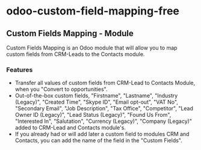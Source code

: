 # odoo-custom-field-mapping-free

## Custom Fields Mapping - Module

Custom Fields Mapping is an Odoo module that will allow you to map custom fields from CRM-Leads to the Contacts module.

### Features

- Transfer all values of custom fields from CRM-Lead to Contacts Module, when you "Convert to opportunities".
- Out-of-the-box custom fields, "Firstname", "Lastname", "Industry (Legacy)", "Created Time", "Skype ID", "Email opt-out", "VAT No", "Secondary Email", "Job Description", "Tax Office", "Competitor", "Lead Owner ID (Legacy)", "Lead Status (Legacy)", "Found Us From", "Interested In", "Salutation", "Currency (Legacy)", "Company (Legacy)" added to CRM-Lead and Contacts module's.
- If you already had or will add later a custom field to modules CRM and Contacts, you can add the name of the field in the "Custom Fields".


